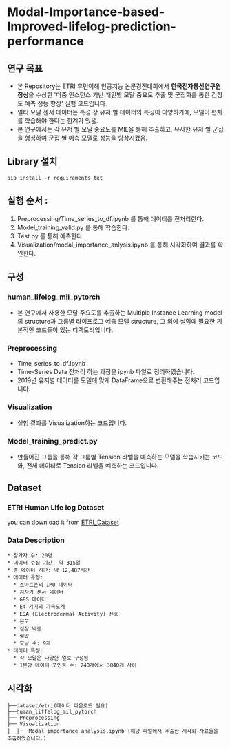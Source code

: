 # Modal-Importance-based-Improved-lifelog-prediction-performance

## 연구 목표 
- 본 Repository는 ETRI  휴먼이해 인공지능 논문경진대회에서 **한국전자통신연구원장상**을 수상한 '다중 인스턴스 기반 개인별 모달 중요도 추출 및 군집화를 통한 긴장도 예측 성능 향상' 실험 코드입니다. 
- 멀티 모달 센서 데이터는 특성 상 유저 별 데이터의 특징이 다양하기에, 모델이 편차를 학습해야 한다는 한계가 있음. 
- 본 연구에서는 각 유저 별 모달 중요도를 MIL을 통해 추출하고, 유사한 유저 별 군집을 형성하여 군집 별 예측 모델로 성능을 향상시켰음. 

## Library 설치
```shell
pip install -r requirements.txt
```

## 실행 순서 :
  1. Preprocessing/Time_series_to_df.ipynb 를 통해 데이터를 전처리한다. 
  2. Model_training_valid.py 를 통해 학습한다.
  3. Test.py 를 통해 예측한다.
  4. Visualization/modal_importance_anlysis.ipynb 를 통해 시각화하여 결과를 확인한다. 


## 구성
  ### human_lifelog_mil_pytorch
  - 본 연구에서 사용한 모달 주요도를 추출하는 Multiple Instance Learning model의 structure과 그룹별 라이프로그 예측 모델 structure, 그 외에 실험에 필요한 기본적인 코드들이 있는 디렉토리입니다.
  
  ### Preprocessing
  - Time_series_to_df.ipynb
  - Time-Series Data 전처리 하는 과정을 ipynb 파일로 정리하였습니다.
  - 2019년 유저별 데이터를 모델에 맞게 DataFrame으로 변환해주는 전처리 코드입니다.

  ### Visualization
  - 실험 결과를 Visualization하는 코드입니다. 

  ### Model_training_predict.py
  - 만들어진 그룹을 통해 각 그룹별 Tension 라벨을 예측하는 모델을 학습시키는 코드와, 전체 데이터로 Tension 라벨을 예측하는 코드입니다.

## Dataset

  ### ETRI Human Life log Dataset
  you can download it from [ETRI_Dataset](https://nanum.etri.re.kr/share/schung1/ETRILifelogDataset2020?lang=ko_KR)
  ### Data Description
    * 참가자 수: 20명
    * 데이터 수집 기간: 약 315일
    * 총 데이터 시간: 약 12,487시간
    * 데이터 유형:
      * 스마트폰의 IMU 데이터
      * 지자기 센서 데이터
      * GPS 데이터
      * E4 기기의 가속도계
      * EDA (Electrodermal Activity) 신호
      * 온도
      * 심장 박동
      * 혈압
      * 모달 수: 9개
    * 데이터 특징:
      * 각 모달은 다양한 열로 구성됨
      * 1분당 데이터 포인트 수: 240개에서 3840개 사이


## 시각화
```
├──dataset/etri(데이터 다운로드 필요)
├──human_liffelog_mil_pytorch
├── Preprocessing
├── Visualization
│  ├── Modal_importance_analysis.ipynb (해당 파일에서 추출한 시각화 자료들을 추출하였습니다.)
```

